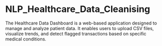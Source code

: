 # NLP_Healthcare_Data_Cleanising
The Healthcare Data Dashboard is a web-based application designed to manage and analyze patient data. It enables users to upload CSV files, visualize trends, and detect flagged transactions based on specific medical conditions.
